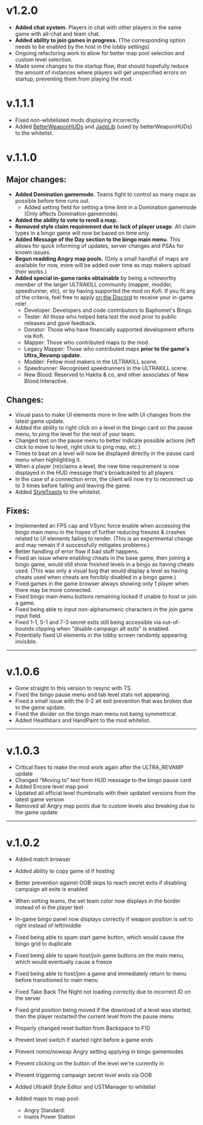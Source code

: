 ﻿# v1.2.0

- **Added chat system.** Players in chat with other players in the same game with all-chat and team chat.
- **Added ability to join games in progress.** (The corresponding option needs to be enabled by the host in the lobby settings)
- Ongoing refactoring work to allow for better map pool selection and custom level selection.
- Made some changes to the startup flow, that should hopefully reduce the amount of instances where players will get unspecified errors on startup, preventing them from playing the mod.

# v.1.1.1
 
- Fixed non-whitelisted mods displaying incorrectly.
- Added [BetterWeaponHUDs](https://thunderstore.io/c/ultrakill/p/Jade_Harley/Better_Weapon_HUDs/) and [JadeLib](https://thunderstore.io/c/ultrakill/p/Jade_Harley/JadeLib/) (used by betterWeaponHUDs) to the whitelist.

# v.1.1.0

## Major changes:
  - **Added Domination gamemode.** Teams fight to control as many maps as possible before time runs out.
    - Added setting field for setting a time limit in a Domination gamemode (Only affects Domination gamemode).
  - **Added the ability to vote to reroll a map.**
  - **Removed style claim requirement due to lack of player usage**. All claim types in a bingo game will now be based on time only.
  - **Added Message of the Day section to the bingo main menu**. This allows for quick informing of updates, server changes and PSAs for known issues.
  - **Begun readding Angry map pools.** (Only a small handful of maps are available for now, more will be added over time as map makers upload their works.)
  - **Added special in-game ranks obtainable** by being a noteworthy member of the larger ULTRAKILL community (mapper, modder, speedrunner, etc), or by having supported the mod on Kofi. If you fit any of the criteria, feel free to apply [on the Discord](https://discord.gg/VyzFJwEWtJ) to receive your in-game role!
    - Developer: Developers and code contributors to Baphomet's Bingo.
    - Tester: All those who helped beta test the mod prior to public releases and gave feedback.
    - Donator: Those who have financially supported development efforts via Kofi.
    - Mapper: Those who contributed maps to the mod.
    - Legacy Mapper: Those who contributed maps **prior to the game's Ultra_Revamp update.**
    - Modder: Fellow mod makers in the ULTRAKILL scene.
    - Speedrunner: Recognised speedrunners in the ULTRAKILL scene.
    - New Blood: Reserved to Hakita & co, and other associates of New Blood Interactive.

## Changes:
- Visual pass to make UI elements more in line with UI changes from the latest game update.
- Added the ability to right click on a level in the bingo card on the pause menu, to ping the level for the rest of your team.
- Changed text on the pause menu to better indicate possible actions (left click to move to level, right click to ping map, etc.)
- Times to beat on a level will now be displayed directly in the pause card menu when highlighting it.
- When a player (re)claims a level, the new time requirement is now displayed in the HUD message that's broadcasted to all players.
- In the case of a connection error, the client will now try to reconnect up to 3 times before failing and leaving the game.
- Added [StyleToasts](https://thunderstore.io/c/ultrakill/p/The0x539/StyleToasts/) to the whitelist.


## Fixes:
- Implemented an FPS cap and VSync force enable when accessing the bingo main menu in the hopes of further reducing freezes & crashes related to UI elements failing to render. (This is an experimental change and may remain if it successfully mitigates problems.)
- Better handling of error flow if bad stuff happens.
- Fixed an issue where enabling cheats in the base game, then joining a bingo game, would still show finished levels in a bingo as having cheats used. (This was only a visual bug that would display a level as having cheats used when cheats are forcibly disabled in a bingo game.)
- Fixed games in the game browser always showing only 1 player when there may be more connected.
- Fixed bingo main menu buttons remaining locked if unable to host or join a game.
- Fixed being able to input non-alphanumeric characters in the join game input field.
- Fixed 1-1, 5-1 and 7-3 secret exits still being accessible via out-of-bounds clipping when "disable campaign alt exits" is enabled.
- Potentially fixed UI elements in the lobby screen randomly appearing invisible.

--- 

# v.1.0.6
- Gone straight to this version to resync with TS.
- Fixed the bingo pause menu and tab level stats not appearing.
- Fixed a small issue with the 0-2 alt exit prevention that was broken due to the game update.
- Fixed the divider on the bingo main menu not being symmetrical.
- Added Healthbars and HandPaint to the mod whitelist.

--- 

# v.1.0.3
- Critical fixes to make the mod work again after the ULTRA_REVAMP update
- Changed "Moving to" text from HUD message to the bingo pause card
- Added Encore level map pool
- Updated all official level thumbnails with their updated versions from the latest game version
- Removed all Angry map pools due to custom levels also breaking due to the game update

--- 

# v.1.0.2

- Added match browser
- Added ability to copy game id if hosting
- Better prevention against OOB skips to reach secret exits if disabling campaign alt exits is enabled
- When setting teams, the set team color now displays in the border instead of in the player text
- In-game bingo panel now displays correctly if weapon position is set to right instead of left/middle
- Fixed being able to spam start game button, which would cause the bingo grid to duplicate
- Fixed being able to spam host/join game buttons on the main menu, which would eventually cause a freeze
- Fixed being able to host/join a game and immediately return to menu before transitioned to main menu
- Fixed Take Back The Night not loading correctly due to incorrect ID on the server
- Fixed grid position being moved if the download of a level was started, then the player restarted the current level from the pause menu
- Properly changed reset button from Backspace to F10
- Prevent level switch if started right before a game ends
- Prevent nomo/noweap Angry setting applying in bingo gamemodes
- Prevent clicking on the button of the level we're currently in
- Prevent triggering campaign secret level ends via OOB
- Added Ultrakill Style Editor and USTManager to whitelist

- Added maps to map pool:
    - Angry Standard:
    - Inanis Power Station